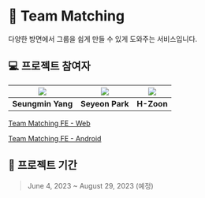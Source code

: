 # 🔖 **Team Matching**

다양한 방면에서 그룹을 쉽게 만들 수 있게 도와주는 서비스입니다.

## 💻 프로젝트 참여자

| [![](https://github.com/yjsmk0902.png?size=100)](https://github.com/yjsmk0902) | [![](https://github.com/yeon7485.png?size=100)](https://github.com/yeon7485) | [![](https://github.com/H-Zoon.png?size=100)](https://github.com/H-Zoon) |
| :-----------------------------------------: | :--------------------------------------------: | :--------------------------------------------: |
|         **Seungmin Yang**                   |         **Seyeon Park**                        |        **H-Zoon**                        |

[Team Matching FE - Web](https://github.com/Potato-Miners/Team-Matching-FE-Web)

[Team Matching FE - Android](https://github.com/Potato-Miners/Team-Matching-FE-Android)

## 📅 프로젝트 기간

> June 4, 2023 ~ August 29, 2023 (예정)
